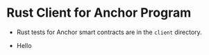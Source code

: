 # Rust Client for Anchor Program

- Rust tests for Anchor smart contracts are in the `client` directory.

- Hello
